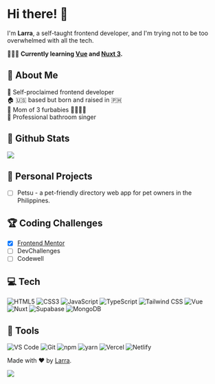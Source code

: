 # Hi there! 👋
I'm <b>Larra</b>, a self-taught frontend developer, and I'm trying not to be too overwhelmed with all the tech.

👩🏻‍💻 <b>Currently learning [Vue][vue] and [Nuxt 3][nuxt3].</b>

## 🎀 About Me
👑 Self-proclaimed frontend developer  
🏠 :us: based but born and raised in :philippines:  
🐾 Mom of 3 furbabies 🐻‍❄️🐻🧸  
🎤 Professional bathroom singer

## 🌟 Github Stats
<picture>
<source 
  srcset="https://larrasu-github-stats.vercel.app/api?username=larrasu&show_icons=true&theme=dark&bg_color=00000000&count_private=true&hide_border=true&title_color=f472b6&icon_color=fde047"
  media="(prefers-color-scheme: dark)"
/>
<source
  srcset="https://larrasu-github-stats.vercel.app/api?username=larrasu&show_icons=true&count_private=true&hide_border=true&title_color=f472b6&icon_color=fde047"
  media="(prefers-color-scheme: light), (prefers-color-scheme: no-preference)"
/>
<img src="https://github-readme-stats.vercel.app/api?username=anuraghazra&show_icons=true" />
</picture>

<!-- ## Nuxter Stats -->
<!-- [![larrasu Nuxter profile](https://nuxters.nuxt.com/card/larrasu/og.png)](https://nuxters.nuxt.com/larrasu) -->

## 💖 Personal Projects
- [ ] Petsu - a pet-friendly directory web app for pet owners in the Philippines.

## 🏆 Coding Challenges
- [x] [Frontend Mentor](https://github.com/larrasu/frontend-mentor)
- [ ] DevChallenges
- [ ] Codewell

## 💻 Tech
![HTML5](https://img.shields.io/badge/%20-html5-orange?logo=css3&style=for-the-badge&color=E34F26&logoColor=ffffff) 
![CSS3](https://img.shields.io/badge/%20-css3-blue?logo=html5&style=for-the-badge&color=1572B6&logoColor=ffffff) 
![JavaScript](https://img.shields.io/badge/%20-javascript-yellow?logo=javascript&style=for-the-badge&color=F7DF1E&logoColor=000000) 
![TypeScript](https://img.shields.io/badge/%20-typescript-blue?logo=typescript&style=for-the-badge&color=3178C6&logoColor=ffffff) 
![Tailwind CSS](https://img.shields.io/badge/%20-tailwindcss-blue?logo=tailwindcss&style=for-the-badge&color=06B6D4&logoColor=ffffff) 
![Vue](https://img.shields.io/badge/Vue-35495E?style=for-the-badge&logo=vue.js&logoColor=4FC08D)
![Nuxt](https://img.shields.io/badge/nuxt-black?logo=nuxt.js&style=for-the-badge&color=black&logoColor=00DC82)
![Supabase](https://img.shields.io/badge/Supabase-181818?style=for-the-badge&logo=supabase&logoColor=white)
![MongoDB](https://img.shields.io/badge/MongoDB-4EA94B?style=for-the-badge&logo=mongodb&logoColor=white)

## 🔧 Tools
![VS Code](https://img.shields.io/badge/%20-vscode-blue?logo=visualstudiocode&style=for-the-badge&color=007ACC&logoColor=ffffff) 
![Git](https://img.shields.io/badge/%20-git-red?logo=git&style=for-the-badge&color=F05032&logoColor=ffffff) 
![npm](https://img.shields.io/badge/%20-npm-red?logo=npm&style=for-the-badge&color=CB3837&logoColor=ffffff) 
![yarn](https://img.shields.io/badge/%20-yarn-blue?logo=yarn&style=for-the-badge&color=2C8EBB&logoColor=ffffff) 
![Vercel](https://img.shields.io/badge/%20-vercel-green?logo=vercel&style=for-the-badge&color=000000&logoColor=ffffff) 
![Netlify](https://img.shields.io/badge/%20-netlify-green?logo=netlify&style=for-the-badge&color=00C7B7&logoColor=ffffff) 

Made with ❤️ by [Larra](https://github.com/larrasu/).

![](https://komarev.com/ghpvc/?username=larrasu&color=f472b6&style=for-the-badge)

[vue]: https://vuejs.org/
[nuxt3]: https://nuxt.com/

